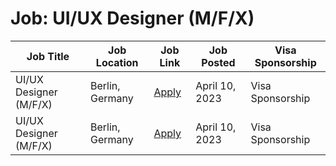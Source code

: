 # Job: UI/UX Designer (M/F/X)

| Job Title | Job Location | Job Link | Job Posted | Visa Sponsorship |
| --- | --- | --- | --- | --- |
| UI/UX Designer (M/F/X) | Berlin, Germany | [Apply](https://boards.eu.greenhouse.io/popcore/jobs/4096870101) | April 10, 2023 | Visa Sponsorship |
| UI/UX Designer (M/F/X) | Berlin, Germany | [Apply](https://boards.eu.greenhouse.io/popcore/jobs/4096870101) | April 10, 2023 | Visa Sponsorship |

